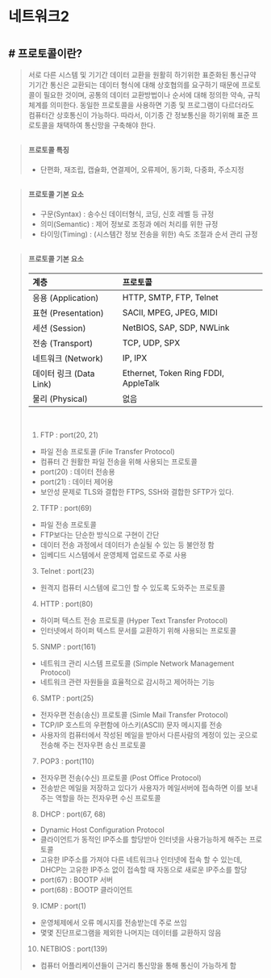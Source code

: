 # 네트워크2
#


## # 프로토콜이란?

> 서로 다른 시스템 및 기기간 데이터 교환을 원활히 하기위한 표준화된 통신규약
> 기기간 통신은 교환되는 데이터 형식에 대해 상호협의를 요구하기 때문에 프로토콜이 필요한 것이며, 공통의 데이터 교환방법이나 순서에 대해 정의한 약속, 규칙체계를 의미한다.
> 동일한 프로토콜을 사용하면 기종 및 프로그램이 다르더라도 컴퓨터간 상호통신이 가능하다.
> 따라서, 이기종 간 정보통신을 하기위해 표준 프로토콜을 채택하여 통신망을 구축해야 한다.
##


> #### 프로토콜 특징
> - 단편화, 재조립, 캡슐화, 연결제어, 오류제어, 동기화, 다중화, 주소지정
##


> #### 프로토콜 기본 요소
> - 구문(Syntax) : 송수신 데이터형식, 코딩, 신호 레벨 등 규정
> - 의미(Semantic) : 제어 정보로 조정과 에러 처리를 위한 규정
> - 타이밍(Timing) : (시스템간 정보 전송을 위한) 속도 조절과 순서 관리 규정
##


> #### 프로토콜 기본 요소
> 계층 | 프로토콜
> :--- | :---
> 응용 (Application) | HTTP, SMTP, FTP, Telnet
> 표현 (Presentation) | SACII, MPEG, JPEG, MIDI
> 세션 (Session) | NetBIOS, SAP, SDP, NWLink
> 전송 (Transport) | TCP, UDP, SPX
> 네트워크 (Network) | IP, IPX
> 데이터 링크 (Data Link) | Ethernet, Token Ring FDDI, AppleTalk
> 물리 (Physical) | 없음
> <br>
>
> 1) FTP : port(20, 21)
> - 파일 전송 프로토콜 (File Transfer Protocol)
> - 컴퓨터 간 원활한 파일 전송을 위해 사용되는 프로토콜
> - port(20) : 데이터 전송용
> - port(21) : 데이터 제어용
> - 보안성 문제로 TLS와 결합한 FTPS, SSH와 결합한 SFTP가 있다.
> 
> 2) TFTP : port(69)
> - 파일 전송 프로토콜
> - FTP보다는 단순한 방식으로 구현이 간단
> - 데이터 전송 과정에서 데이터가 손실될 수 있는 등 불안정 함
> - 임베디드 시스템에서 운영체제 업로드로 주로 사용
> 
> 3) Telnet : port(23)
> - 원격지 컴퓨터 시스템에 로그인 할 수 있도록 도와주는 프로토콜
> 
> 4) HTTP : port(80)
> - 하이퍼 텍스트 전송 프로토콜 (Hyper Text Transfer Protocol)
> - 인터넷에서 하이퍼 텍스트 문서를 교환하기 위해 사용되는 프로토콜
> 
> 5) SNMP : port(161)
> - 네트워크 관리 시스템 프로토콜 (Simple Network Management Protocol)
> - 네트워크 관련 자원들을 효율적으로 감시하고 제어하는 기능
> 
> 6) SMTP : port(25)
> - 전자우편 전송(송신) 프로토콜 (Simle Mail Transfer Protocol)
> - TCP/IP 호스트의 우편함에 아스키(ASCII) 문자 메시지를 전송
> - 사용자의 컴퓨터에서 작성된 메일을 받아서 다른사람의 계정이 있는 곳으로 전송해 주는 전자우편 송신 프로토콜
> 
> 7) POP3 : port(110)
> - 전자우편 전송(수신) 프로토콜 (Post Office Protocol)
> - 전송받은 메일을 저장하고 있다가 사용자가 메일서버에 접속하면 이를 보내주는 역할을 하는 전자우편 수신 프로토콜
> 
> 8) DHCP : port(67, 68)
> - Dynamic Host Configuration Protocol
> - 클라이언트가 동적인 IP주소를 할당받아 인터넷을 사용가능하게 해주는 프로토콜
> - 고유한 IP주소를 가져야 다른 네트워크나 인터넷에 접속 할 수 있는데, 
> DHCP는 고유한 IP주소 없이 접속할 때 자동으로 새로운 IP주소를 할당
> - port(67) : BOOTP 서버
> - port(68) : BOOTP 클라이언트
> 
> 9) ICMP : port(1)
> - 운영체제에서 오류 메시지를 전송받는데 주로 쓰임
> - 몇몇 진단프로그램을 제외한 나머지는 데이터를 교환하지 않음
> 
> 10) NETBIOS : port(139)
> - 컴퓨터 어플리케이션들이 근거리 통신망을 통해 통신이 가능하게 함



